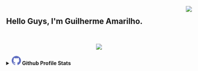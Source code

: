 <img align="right" src="https://visitor-badge.laobi.icu/badge?page_id=guilhermeAmarilho.visitor-badgee&style=flat-square">
  

## Hello Guys, I'm Guilherme Amarilho.
<br>
<p align="center">
    <img src = "https://readme-typing-svg.herokuapp.com?font=Permanent+Marker&color=6138F7&background=FFFFFF&center=true&vCenter=true&width=300&height=30&lines=Full-Stack+Developer;%2B+6+years+learning;Aways+learing+new+thinks"> 
</p>

<details>	
  <summary><a href="#"><img src="img/github.png" width="25px" /></a><b> Github Profile Stats</b></summary>
  <img height="180em" src="https://github-readme-stats.vercel.app/api?username=guilhermeamarilho&show_icons=true&count_private=true&theme=react&hide_border=true&bg_color=1F222E&title_color=79ff97&icon_color=79ff97"/>
  <img height="180em" src="https://github-readme-stats.vercel.app/api/top-langs/?username=guilhermeamarilho&langs_count=8&layout=compact&theme=react&hide_border=true&bg_color=1F222E&title_color=79ff97&icon_color=79ff97"/>
</details>